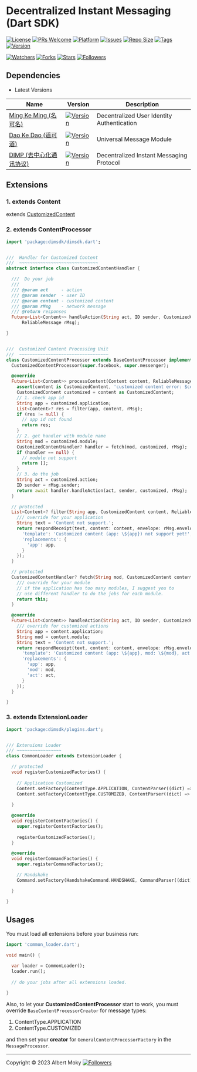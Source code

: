 # Decentralized Instant Messaging (Dart SDK)

[![License](https://img.shields.io/github/license/dimchat/sdk-dart)](https://github.com/dimchat/sdk-dart/blob/master/LICENSE)
[![PRs Welcome](https://img.shields.io/badge/PRs-welcome-brightgreen.svg)](https://github.com/dimchat/sdk-dart/pulls)
[![Platform](https://img.shields.io/badge/Platform-Dart%203-brightgreen.svg)](https://github.com/dimchat/sdk-dart/wiki)
[![Issues](https://img.shields.io/github/issues/dimchat/sdk-dart)](https://github.com/dimchat/sdk-dart/issues)
[![Repo Size](https://img.shields.io/github/repo-size/dimchat/sdk-dart)](https://github.com/dimchat/sdk-dart/archive/refs/heads/main.zip)
[![Tags](https://img.shields.io/github/tag/dimchat/sdk-dart)](https://github.com/dimchat/sdk-dart/tags)
[![Version](https://img.shields.io/pub/v/dimsdk)](https://pub.dev/packages/dimsdk)

[![Watchers](https://img.shields.io/github/watchers/dimchat/sdk-dart)](https://github.com/dimchat/sdk-dart/watchers)
[![Forks](https://img.shields.io/github/forks/dimchat/sdk-dart)](https://github.com/dimchat/sdk-dart/forks)
[![Stars](https://img.shields.io/github/stars/dimchat/sdk-dart)](https://github.com/dimchat/sdk-dart/stargazers)
[![Followers](https://img.shields.io/github/followers/dimchat)](https://github.com/orgs/dimchat/followers)

## Dependencies

* Latest Versions

| Name | Version | Description |
|------|---------|-------------|
| [Ming Ke Ming (名可名)](https://github.com/dimchat/mkm-dart) | [![Version](https://img.shields.io/pub/v/mkm)](https://pub.dev/packages/mkm) | Decentralized User Identity Authentication |
| [Dao Ke Dao (道可道)](https://github.com/dimchat/dkd-dart) | [![Version](https://img.shields.io/pub/v/dkd)](https://pub.dev/packages/dkd) | Universal Message Module |
| [DIMP (去中心化通讯协议)](https://github.com/dimchat/core-dart) | [![Version](https://img.shields.io/pub/v/dimp)](https://pub.dev/packages/dimp) | Decentralized Instant Messaging Protocol |

## Extensions

### 1. extends Content

extends [CustomizedContent](https://github.com/dimchat/core-dart#extends-content)

### 2. extends ContentProcessor

```dart
import 'package:dimsdk/dimsdk.dart';


///  Handler for Customized Content
///  ~~~~~~~~~~~~~~~~~~~~~~~~~~~~~~
abstract interface class CustomizedContentHandler {

  ///  Do your job
  ///
  /// @param act     - action
  /// @param sender  - user ID
  /// @param content - customized content
  /// @param rMsg    - network message
  /// @return responses
  Future<List<Content>> handleAction(String act, ID sender, CustomizedContent content,
      ReliableMessage rMsg);

}


///  Customized Content Processing Unit
///  ~~~~~~~~~~~~~~~~~~~~~~~~~~~~~~~~~~
class CustomizedContentProcessor extends BaseContentProcessor implements CustomizedContentHandler {
  CustomizedContentProcessor(super.facebook, super.messenger);

  @override
  Future<List<Content>> processContent(Content content, ReliableMessage rMsg) async {
    assert(content is CustomizedContent, 'customized content error: $content');
    CustomizedContent customized = content as CustomizedContent;
    // 1. check app id
    String app = customized.application;
    List<Content>? res = filter(app, content, rMsg);
    if (res != null) {
      // app id not found
      return res;
    }
    // 2. get handler with module name
    String mod = customized.module;
    CustomizedContentHandler? handler = fetch(mod, customized, rMsg);
    if (handler == null) {
      // module not support
      return [];
    }
    // 3. do the job
    String act = customized.action;
    ID sender = rMsg.sender;
    return await handler.handleAction(act, sender, customized, rMsg);
  }

  // protected
  List<Content>? filter(String app, CustomizedContent content, ReliableMessage rMsg) {
    /// override for your application
    String text = 'Content not support.';
    return respondReceipt(text, content: content, envelope: rMsg.envelope, extra: {
      'template': 'Customized content (app: \${app}) not support yet!',
      'replacements': {
        'app': app,
      }
    });
  }

  // protected
  CustomizedContentHandler? fetch(String mod, CustomizedContent content, ReliableMessage rMsg) {
    /// override for your module
    // if the application has too many modules, I suggest you to
    // use different handler to do the jobs for each module.
    return this;
  }

  @override
  Future<List<Content>> handleAction(String act, ID sender, CustomizedContent content, ReliableMessage rMsg) async {
    /// override for customized actions
    String app = content.application;
    String mod = content.module;
    String text = 'Content not support.';
    return respondReceipt(text, content: content, envelope: rMsg.envelope, extra: {
      'template': 'Customized content (app: \${app}, mod: \${mod}, act: \${act}) not support yet!',
      'replacements': {
        'app': app,
        'mod': mod,
        'act': act,
      }
    });
  }

}
```

### 3. extends ExtensionLoader

```dart
import 'package:dimsdk/plugins.dart';


/// Extensions Loader
/// ~~~~~~~~~~~~~~~~~
class CommonLoader extends ExtensionLoader {

  // protected
  void registerCustomizedFactories() {
    
    // Application Customized
    Content.setFactory(ContentType.APPLICATION, ContentParser((dict) => AppCustomizedContent(dict)));
    Content.setFactory(ContentType.CUSTOMIZED, ContentParser((dict) => AppCustomizedContent(dict)));
    
  }

  @override
  void registerContentFactories() {
    super.registerContentFactories();
    
    registerCustomizedFactories();
  }

  @override
  void registerCommandFactories() {
    super.registerCommandFactories();

    // Handshake
    Command.setFactory(HandshakeCommand.HANDSHAKE, CommandParser((dict) => BaseHandshakeCommand(dict)));

  }

}
```

## Usages

You must load all extensions before your business run:

```dart
import 'common_loader.dart';

void main() {

  var loader = CommonLoader();
  loader.run();
  
  // do your jobs after all extensions loaded.
  
}

```

Also, to let your **CustomizedContentProcessor** start to work,
you must override ```BaseContentProcessorCreator``` for message types:

1. ContentType.APPLICATION 
2. ContentType.CUSTOMIZED

and then set your **creator** for ```GeneralContentProcessorFactory``` in the ```MessageProcessor```.

----

Copyright &copy; 2023 Albert Moky
[![Followers](https://img.shields.io/github/followers/moky)](https://github.com/moky?tab=followers)
